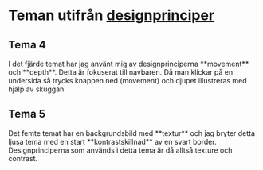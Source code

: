 Teman  utifrån [designprinciper](https://www.canva.com/learn/design-elements-principles/)
==============================

<h2>Tema 4</h2>
I det fjärde temat har jag använt mig av designprinciperna **movement** och **depth**. Detta är fokuserat till navbaren. Då man klickar på en undersida så trycks knappen ned (movement) och djupet illustreras med hjälp av skuggan.

<h2>Tema 5</h2>
Det femte temat har en backgrundsbild med **textur** och jag bryter detta ljusa tema med en start **kontrastskillnad** av en svart border. Designprinciperna som används i detta tema är då alltså texture och contrast.
